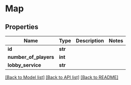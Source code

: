 # Map

## Properties
Name | Type | Description | Notes
------------ | ------------- | ------------- | -------------
**id** | **str** |  | 
**number_of_players** | **int** |  | 
**lobby_service** | **str** |  | 

[[Back to Model list]](../README.md#documentation-for-models) [[Back to API list]](../README.md#documentation-for-api-endpoints) [[Back to README]](../README.md)


